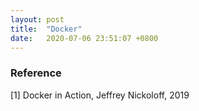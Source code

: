 ```yaml
---
layout: post
title:  "Docker"
date:   2020-07-06 23:51:07 +0800
---
```


### Reference

[1] Docker in Action, Jeffrey Nickoloff, 2019 <br>